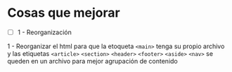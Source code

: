 # Cosas que mejorar

- [ ] 1 - Reorganización

1 - Reorganizar el html para que la etoqueta `<main>` tenga su propio archivo y las etiquetas `<article>` `<section>` `<header>` `<footer>` `<aside>` `<nav>` se queden en un archivo para mejor agrupación de contenido
